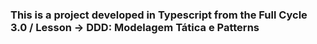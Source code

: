 ### This is a project developed in Typescript from the Full Cycle 3.0 / Lesson -> DDD: Modelagem Tática e Patterns
